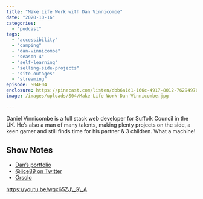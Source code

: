 ```yaml
---
title: "Make Life Work with Dan Vinnicombe"
date: "2020-10-16"
categories: 
  - "podcast"
tags: 
  - "accessibility"
  - "camping"
  - "dan-vinnicombe"
  - "season-4"
  - "self-learning"
  - "selling-side-projects"
  - "site-outages"
  - "streaming"
episode: S04E04
enclosure: https://pinecast.com/listen/dbb6a1d1-166c-4917-8012-762949761f07.mp3
image: /images/uploads/S04/Make-Life-Work-Dan-Vinnicombe.jpg

---
```


Daniel Vinnicombe is a full stack web developer for Suffolk Council in the UK. He’s also a man of many talents, making plenty projects on the side, a keen gamer and still finds time for his partner & 3 children. What a machine!

## Show Notes

- [Dan’s portfolio](https://www.iice89.xyz/)
- [@iice89 on Twitter](https://mobile.twitter.com/iiCe89)
- [Orsolo](https://orsolo.com/)

https://youtu.be/wqx65ZJ\_G\_A
